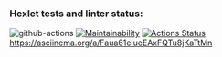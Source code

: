 ### Hexlet tests and linter status:

![github-actions](https://github.com/DmitriyChebruchan/python-project-lvl1/actions/workflows/github-actions.yml/badge.svg)
[![Maintainability](https://api.codeclimate.com/v1/badges/a99a88d28ad37a79dbf6/maintainability)](https://codeclimate.com/github/codeclimate/codeclimate/maintainability)
[![Actions Status](https://github.com/DmitriyChebruchan/python-project-lvl1/workflows/hexlet-check/badge.svg)](https://github.com/DmitriyChebruchan/python-project-lvl1/actions)
https://asciinema.org/a/Faua61eIueEAxFQTu8jKaTtMn
